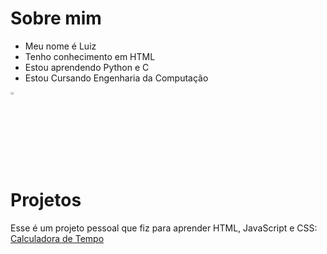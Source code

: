 # Sobre mim
- Meu nome é Luiz
- Tenho conhecimento em HTML
- Estou aprendendo Python e C
- Estou Cursando Engenharia da Computação

<img alt="Coding" width="10%" height="3%" src="https://media1.giphy.com/media/v1.Y2lkPTc5MGI3NjExZ3I4eWR6YjhqMWw3a2pvYTAzenZ1Z3Z6ZzhidWw5NGw3a3YzN3JwcyZlcD12MV9pbnRlcm5hbF9naWZfYnlfaWQmY3Q9Zw/128Ygie2wLdH5m/200w.webp">

# Projetos
Esse é um projeto pessoal que fiz para aprender HTML, JavaScript e CSS: <br>
<a href="https://dark13666.github.io/calculadora-de-tempo/">Calculadora de Tempo</a>
